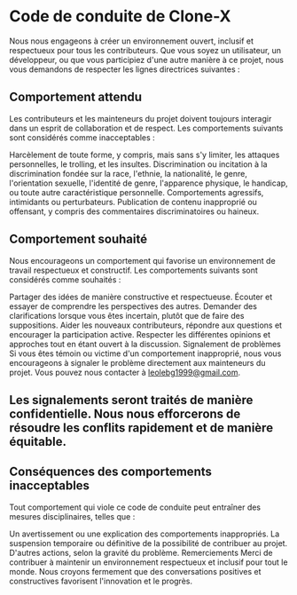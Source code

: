 # Code de conduite de Clone-X
Nous nous engageons à créer un environnement ouvert, inclusif et respectueux pour tous les contributeurs. Que vous soyez un utilisateur, un développeur, ou que vous participiez d'une autre manière à ce projet, nous vous demandons de respecter les lignes directrices suivantes :

## Comportement attendu
Les contributeurs et les mainteneurs du projet doivent toujours interagir dans un esprit de collaboration et de respect. Les comportements suivants sont considérés comme inacceptables :

Harcèlement de toute forme, y compris, mais sans s'y limiter, les attaques personnelles, le trolling, et les insultes.
Discrimination ou incitation à la discrimination fondée sur la race, l'ethnie, la nationalité, le genre, l'orientation sexuelle, l'identité de genre, l'apparence physique,
le handicap, ou toute autre caractéristique personnelle.
Comportements agressifs, intimidants ou perturbateurs.
Publication de contenu inapproprié ou offensant, y compris des commentaires discriminatoires ou haineux.

## Comportement souhaité
Nous encourageons un comportement qui favorise un environnement de travail respectueux et constructif. Les comportements suivants sont considérés comme souhaités :

Partager des idées de manière constructive et respectueuse.
Écouter et essayer de comprendre les perspectives des autres.
Demander des clarifications lorsque vous êtes incertain, plutôt que de faire des suppositions.
Aider les nouveaux contributeurs, répondre aux questions et encourager la participation active.
Respecter les différentes opinions et approches tout en étant ouvert à la discussion.
Signalement de problèmes
Si vous êtes témoin ou victime d'un comportement inapproprié, nous vous encourageons à signaler le problème directement aux mainteneurs du projet. Vous pouvez nous contacter à leolebg1999@gmail.com.

## Les signalements seront traités de manière confidentielle. Nous nous efforcerons de résoudre les conflits rapidement et de manière équitable.

## Conséquences des comportements inacceptables
Tout comportement qui viole ce code de conduite peut entraîner des mesures disciplinaires, telles que :

Un avertissement ou une explication des comportements inappropriés.
La suspension temporaire ou définitive de la possibilité de contribuer au projet.
D'autres actions, selon la gravité du problème.
Remerciements
Merci de contribuer à maintenir un environnement respectueux et inclusif pour tout le monde. Nous croyons fermement que des conversations positives et constructives favorisent l'innovation et le progrès.

